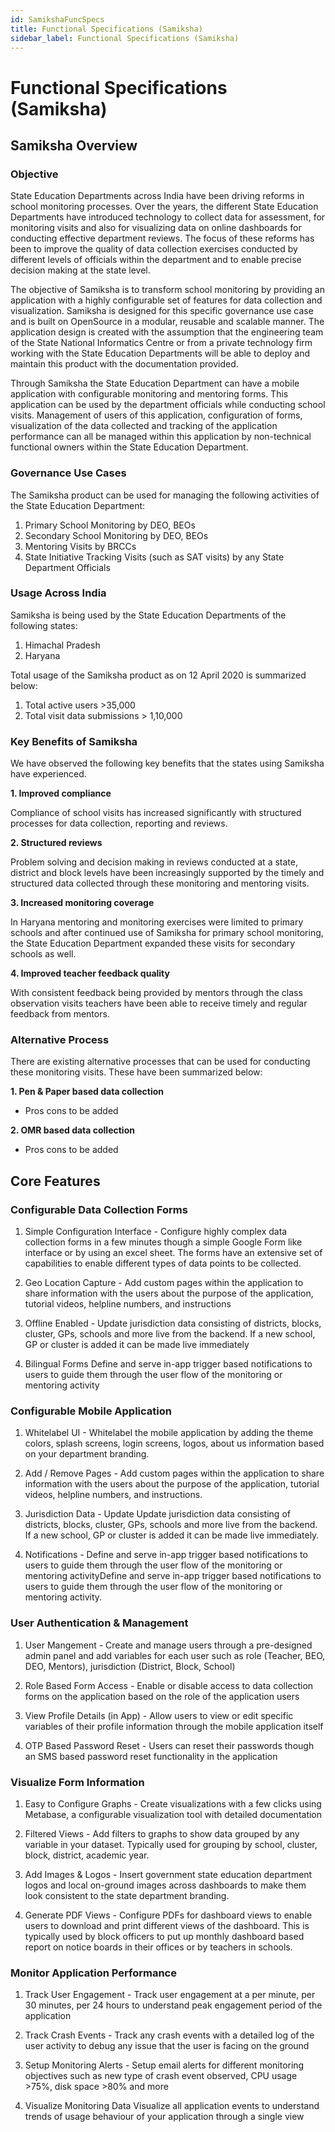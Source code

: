 ```yaml
---
id: SamikshaFuncSpecs
title: Functional Specifications (Samiksha)
sidebar_label: Functional Specifications (Samiksha)
---
```


# Functional Specifications (Samiksha)

## Samiksha Overview

### Objective

State Education Departments across India have been driving reforms in school monitoring processes. Over the years, the different State Education Departments have introduced technology to collect data for assessment, for monitoring visits and also for visualizing data on online dashboards for conducting effective department reviews. The focus of these reforms has been to improve the quality of data collection exercises conducted by different levels of officials within the department and to enable precise decision making at the state level. 

The objective of Samiksha is to transform school monitoring by providing an application with a highly configurable set of features for data collection and visualization. Samiksha is designed for this specific governance use case and is built on OpenSource in a modular, reusable and scalable manner. The application design is created with the assumption that the engineering team of the State National Informatics Centre or from a private technology firm working with the State Education Departments will be able to deploy and maintain this product with the documentation provided.

Through Samiksha the State Education Department can have a mobile application with configurable monitoring and mentoring forms. This application can be used by the department officials while conducting school visits. Management of users of this application, configuration of forms, visualization of the data collected and tracking of the application performance can all be managed within this application by non-technical functional owners within the State Education Department. 


### Governance Use Cases

The Samiksha product can be used for managing the following activities of the State Education Department:
1. Primary School Monitoring by DEO, BEOs
2. Secondary School Monitoring by DEO, BEOs
3. Mentoring Visits by BRCCs
4. State Initiative Tracking Visits (such as SAT visits) by any State Department Officials

### Usage Across India

Samiksha is being used by the State Education Departments of the following states:

1. Himachal Pradesh
2. Haryana

Total usage of the Samiksha product as on 12 April 2020 is summarized below:

1. Total active users >35,000
2. Total visit data submissions > 1,10,000 

### Key Benefits of Samiksha

We have observed the following key benefits that the states using Samiksha have experienced.

**1. Improved compliance**

Compliance of school visits has increased significantly with structured processes for data collection, reporting and reviews.

**2. Structured reviews**

Problem solving and decision making in reviews conducted at a state, district and block levels have been increasingly supported by the timely and structured data collected through these monitoring and mentoring visits.

**3. Increased monitoring coverage**

In Haryana mentoring and monitoring exercises were limited to primary schools and after continued use of Samiksha for primary school monitoring, the State Education Department expanded these visits for secondary schools as well.

**4. Improved teacher feedback quality**

With consistent feedback being provided by mentors through the class observation visits teachers have been able to receive timely and regular feedback from mentors.

### Alternative Process

There are existing alternative processes that can be used for conducting these monitoring visits. These have been summarized below:

**1. Pen & Paper based data collection**
- Pros cons to be added

**2. OMR based data collection**
- Pros cons to be added
  
## Core Features

### Configurable Data Collection Forms	

1. Simple Configuration Interface	- Configure highly complex data collection forms in a few minutes though a simple Google Form like interface or by using an excel sheet. The forms have an extensive set of capabilities to enable different types of data points to be collected.

2. Geo Location Capture	- Add custom pages within the application to share information with the users about the purpose of the application, tutorial videos, helpline numbers, and instructions 

3. Offline Enabled	- Update jurisdiction data consisting of districts, blocks, cluster, GPs, schools and more live from the backend. If a new school, GP or cluster is added it can be made live immediately 

4. Bilingual Forms	Define and serve in-app trigger based notifications to users to guide them through the user flow of the monitoring or mentoring activity

### Configurable Mobile Application	

1. Whitelabel UI - Whitelabel the mobile application by adding the theme colors, splash screens, login screens, logos, about us information based on your department branding.

2. Add / Remove Pages	- Add custom pages within the application to share information with the users about the purpose of the application, tutorial videos, helpline numbers, and instructions.

3. Jurisdiction Data - Update	Update jurisdiction data consisting of districts, blocks, cluster, GPs, schools and more live from the backend. If a new school, GP or cluster is added it can be made live immediately.

4. Notifications -	Define and serve in-app trigger based notifications to users to guide them through the user flow of the monitoring or mentoring activityDefine and serve in-app trigger based notifications to users to guide them through the user flow of the monitoring or mentoring activity.

### User Authentication & Management	

1. User Mangement	- Create and manage users through a pre-designed admin panel and add variables for each user such as role (Teacher, BEO, DEO, Mentors), jurisdiction (District, Block, School)

2. Role Based Form Access -	Enable or disable access to data collection forms on the application based on the role of the application users

3. View Profile Details (in App) -	Allow users to view or edit specific variables of their profile information through the mobile application itself 

4. OTP Based Password Reset	- Users can reset their passwords though an SMS based password reset functionality in the application 

### Visualize Form Information	

1. Easy to Configure Graphs	- Create visualizations with a few clicks using Metabase, a configurable visualization tool with detailed documentation

2. Filtered Views	- Add filters to graphs to show data grouped by any variable in your dataset. Typically used for grouping by school, cluster, block, district, academic year.

3. Add Images & Logos	- Insert government state education department logos and local on-ground images across dashboards to make them look consistent to the state department branding.

4. Generate PDF Views	- Configure PDFs for dashboard views to enable users to download and print different views of the dashboard. This is typically used by block officers to put up monthly dashboard based report on notice boards in their offices or by teachers in schools.

### Monitor Application Performance	

1. Track User Engagement	- Track user engagement at a per minute, per 30 minutes, per 24 hours to understand peak engagement period of the application

2. Track Crash Events -	Track any crash events with a detailed log of the user activity to debug any issue that the user is facing on the ground

3. Setup Monitoring Alerts - Setup email alerts for different monitoring objectives such as new type of crash event observed, CPU usage >75%, disk space >80% and more

4. Visualize Monitoring Data	Visualize all application events to understand trends of usage behaviour of your application through a single view
